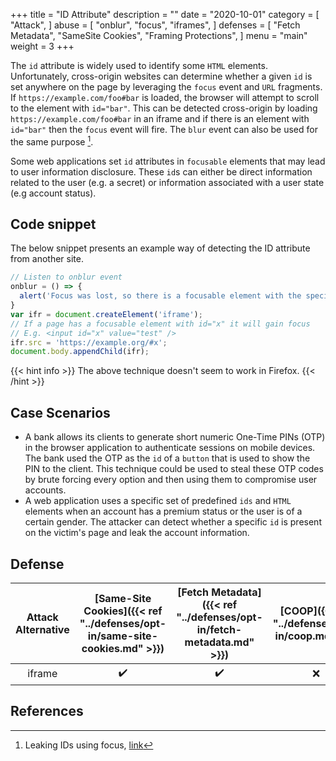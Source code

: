 +++
title = "ID Attribute"
description = ""
date = "2020-10-01"
category = [
    "Attack",
]
abuse = [
    "onblur",
    "focus",
    "iframes",
]
defenses = [
    "Fetch Metadata",
    "SameSite Cookies",
    "Framing Protections",
]
menu = "main"
weight = 3
+++


The `id` attribute is widely used to identify some `HTML` elements. Unfortunately, cross-origin websites can determine whether a given `id` is set anywhere on the page by leveraging the `focus` event and `URL` fragments. If `https://example.com/foo#bar` is loaded, the browser will attempt to scroll to the element with `id="bar"`. This can be detected cross-origin by loading `https://example.com/foo#bar` in an iframe and if there is an element with `id="bar"` then the `focus` event will fire. The `blur` event can also be used for the same purpose [^1].

Some web applications set `id` attributes in `focusable` elements that may lead to user information disclosure. These `id`s can either be direct information related to the user (e.g. a secret) or information associated with a user state (e.g account status).

## Code snippet

The below snippet presents an example way of detecting the ID attribute from another site.
```javascript
// Listen to onblur event
onblur = () => {
  alert('Focus was lost, so there is a focusable element with the specified ID');
}
var ifr = document.createElement('iframe');
// If a page has a focusable element with id="x" it will gain focus
// E.g. <input id="x" value="test" />
ifr.src = 'https://example.org/#x';
document.body.appendChild(ifr);
```

{{< hint info >}}
The above technique doesn't seem to work in Firefox.
{{< /hint >}}

## Case Scenarios

- A bank allows its clients to generate short numeric One-Time PINs (OTP) in the browser application to authenticate sessions on mobile devices. The bank used the OTP as the `id` of a `button` that is used to show the PIN to the client. This technique could be used to steal these OTP codes by brute forcing every option and then using them to compromise user accounts.
- A web application uses a specific set of predefined `ids` and `HTML` elements when an account has a premium status or the user is of a certain gender. The attacker can detect whether a specific `id` is present on the victim's page and leak the account information.


## Defense

| Attack Alternative  | [Same-Site Cookies]({{< ref "../defenses/opt-in/same-site-cookies.md" >}})  | [Fetch Metadata]({{< ref "../defenses/opt-in/fetch-metadata.md" >}})  | [COOP]({{< ref "../defenses/opt-in/coop.md" >}})  |  [Framing Protections]({{< ref "../defenses/opt-in/xfo.md" >}}) |
|:-------------------:|:------------------:|:---------------:|:-----:|:--------------------:|
| iframe              |         ✔️         |      ✔️         |  ❌   |          ✔️         |

## References

[^1]: Leaking IDs using focus, [link](https://portswigger.net/research/xs-leak-leaking-ids-using-focus)
